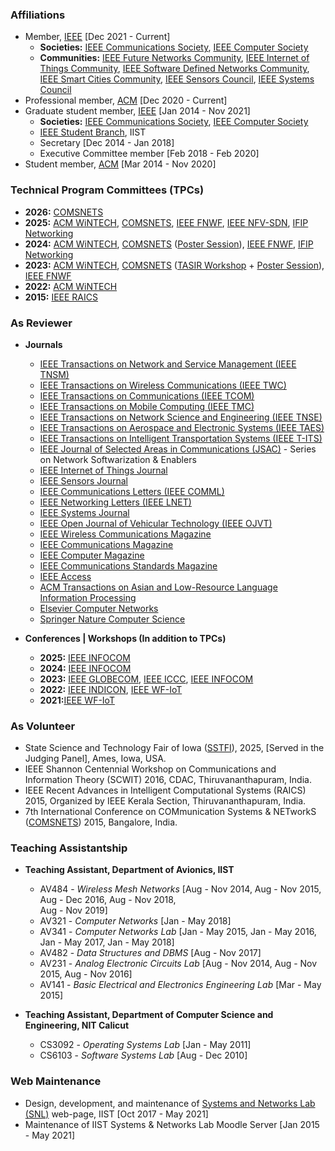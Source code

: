 ### Affiliations

* Member, [IEEE](http://www.ieee.org/index.html) [Dec 2021 - Current]
  * **Societies:** [IEEE Communications Society](http://www.comsoc.org),
    [IEEE Computer Society](https://www.computer.org)
  * **Communities:** [IEEE Future Networks
    Community](https://futurenetworks.ieee.org/), [IEEE Internet of
    Things Community](http://iot.ieee.org/), [IEEE Software Defined
    Networks Community](https://sdn.ieee.org/), [IEEE Smart Cities
    Community](http://smartcities.ieee.org/), [IEEE Sensors
    Council](http://www.ieee-sensors.org/), [IEEE Systems
    Council](http://www.ieeesystemscouncil.org/)
* Professional member, [ACM](http://www.acm.org) [Dec 2020 - Current]
* Graduate student member, [IEEE](http://www.ieee.org/index.html) [Jan
  2014 - Nov 2021]
  * **Societies:** [IEEE Communications Society](http://www.comsoc.org),
  [IEEE Computer Society](https://www.computer.org)
  *  [IEEE Student Branch](https://www.facebook.com/ieeesbiist/), IIST
    * Secretary [Dec 2014 - Jan 2018]
	* Executive Committee member [Feb 2018 - Feb 2020]
* Student member, [ACM](http://www.acm.org) [Mar 2014 - Nov 2020]

  
### Technical Program Committees (TPCs)


* **2026:** [COMSNETS](https://www.comsnets.org/)
* **2025:** [ACM WiNTECH](https://acm-wintech.github.io/2025/),
  [COMSNETS](https://www.comsnets.org/archive/2025/), [IEEE
  FNWF](https://fnwf2025.ieee.org/), [IEEE NFV-SDN](https://nfvsdn2025.ieee-nfvsdn.org/), [IFIP Networking](https://networking.ifip.org/2025/)
* **2024:** [ACM WiNTECH](https://acm-wintech.github.io/2024/), [COMSNETS](https://www.comsnets.org/archive/2024/) ([Poster
  Session](https://www.comsnets.org/poster_session.html)), [IEEE FNWF](https://fnwf2024.ieee.org/), [IFIP Networking](https://networking.ifip.org/2024/)
* **2023:** [ACM WiNTECH](https://acm-wintech.github.io/2023/), [COMSNETS](https://www.comsnets.org/archive/2023/) ([TASIR Workshop](https://www.comsnets.org/archive/2023/TASIR_workshop.html) +
  [Poster
  Session](https://www.comsnets.org/archive/2023/poster_session.html)),
  [IEEE
  FNWF](https://fnwf2023.ieee.org/)  
* **2022:** [ACM WiNTECH](https://acm-wintech.github.io/2022/)
* **2015:** [IEEE RAICS](https://raics.ieeemace.org/)

### As Reviewer

* **Journals**
	* [IEEE Transactions on Network and Service
      Management (IEEE TNSM)](https://www.comsoc.org/publications/journals/ieee-tnsm)
    * [IEEE Transactions on Wireless Communications (IEEE TWC)](https://www.comsoc.org/publications/journals/ieee-twc)
	* [IEEE Transactions on Communications (IEEE
      TCOM)](https://www.comsoc.org/publications/journals/ieee-tcom)
    * [IEEE Transactions on Mobile Computing (IEEE TMC)](https://www.computer.org/csdl/journal/tm)
    * [IEEE Transactions on Network Science and Engineering (IEEE TNSE)](https://www.comsoc.org/publications/journals/ieee-tnse)
	* [IEEE Transactions on Aerospace and Electronic Systems (IEEE TAES)](https://ieee-aess.org/publications/taes)
    * [IEEE Transactions on Intelligent Transportation Systems (IEEE T-ITS)](https://ieee-itss.org/pub/t-its/)
	* [IEEE Journal of Selected Areas in Communications
	  (JSAC)](https://www.comsoc.org/jsac) - Series on Network
	  Softwarization & Enablers
	* [IEEE Internet of Things Journal](http://ieee-iotj.org/)
	* [IEEE Sensors Journal](https://ieee-sensors.org/sensors-journal/)
	* [IEEE Communications Letters (IEEE COMML)](https://www.comsoc.org/publications/journals/ieee-comml)
    * [IEEE Networking Letters (IEEE LNET)](https://www.comsoc.org/publications/journals/ieee-lnet)
	* [IEEE Systems Journal](https://ieeesystemsjournal.org)
    * [IEEE Open Journal of Vehicular Technology (IEEE OJVT)](https://vtsociety.org/publication/ieee-ojvt)
    * [IEEE Wireless Communications Magazine](https://www.comsoc.org/publications/magazines/ieee-wireless-communications)
    * [IEEE Communications Magazine](https://www.comsoc.org/publications/magazines/ieee-communications-magazine)
	* [IEEE Computer Magazine](https://www.computer.org/csdl/magazine/co)
    * [IEEE Communications Standards Magazine](https://www.comsoc.org/publications/magazines/ieee-communications-standards-magazine)
	* [IEEE Access](https://ieeeaccess.ieee.org/)
	* [ACM Transactions on Asian and Low-Resource Language Information
      Processing](https://dl.acm.org/journal/tallip)
	* [Elsevier Computer
      Networks](https://www.sciencedirect.com/journal/computer-networks)
	* [Springer Nature Computer Science](https://www.springer.com/journal/42979)

* **Conferences | Workshops (In addition to TPCs)**
    * **2025:** [IEEE INFOCOM](https://infocom2025.ieee-infocom.org/)
    * **2024:** [IEEE INFOCOM](https://infocom2024.ieee-infocom.org)
	* **2023:** [IEEE
      GLOBECOM](https://globecom2023.ieee-globecom.org/), [IEEE
      ICCC](https://iccc2023.ieee-iccc.org/), [IEEE
      INFOCOM](https://infocom2023.ieee-infocom.org)
    * **2022:** [IEEE
      INDICON](https://www.indicon2022.org/index.html), [IEEE WF-IoT](https://wfiot2022.iot.ieee.org)
    * **2021:**[IEEE WF-IoT](https://wfiot2021.iot.ieee.org)

### As Volunteer

* State Science and Technology Fair of Iowa
  ([SSTFI](https://sstfi.org/)), 2025, [Served in
  the Judging Panel], Ames, Iowa, USA.  
* IEEE Shannon Centennial Workshop on Communications and Information
  Theory (SCWIT) 2016, CDAC, Thiruvananthapuram, India.
* IEEE Recent Advances in Intelligent Computational Systems (RAICS)
  2015, Organized by IEEE Kerala Section, Thiruvananthapuram, India.
* 7th International Conference on COMmunication Systems & NETworkS
  ([COMSNETS](https://www.comsnets.org/)) 2015, Bangalore, India.


### Teaching Assistantship 

* **Teaching Assistant, Department of Avionics, IIST**
	* AV484 - *Wireless Mesh Networks* [Aug - Nov 2014, Aug - Nov 2015,
      Aug - Dec 2016, Aug - Nov 2018, <br>Aug - Nov 2019]
	* AV321 - *Computer Networks* [Jan - May 2018]
	* AV341 - *Computer Networks Lab* [Jan - May 2015, Jan - May 2016, Jan - May 2017, Jan - May 2018]
	* AV482 - *Data Structures and DBMS* [Aug - Nov 2017]
	* AV231 - *Analog Electronic Circuits Lab* [Aug - Nov 2014, Aug - Nov 2015, Aug - Nov 2016]
	* AV141 - *Basic Electrical and Electronics Engineering Lab* [Mar - May
      2015]

* **Teaching Assistant, Department of Computer Science and Engineering, NIT Calicut**
	* CS3092 - *Operating Systems Lab* [Jan - May 2011]		
	* CS6103 - *Software Systems Lab* [Aug - Dec 2010]

	  
### Web Maintenance

* Design, development, and maintenance of [Systems and Networks Lab
      (SNL)](https://iist-sysnet.github.io/) web-page, IIST [Oct 2017 - May 2021]
* Maintenance of IIST Systems & Networks Lab Moodle Server [Jan 2015 - May 2021]

